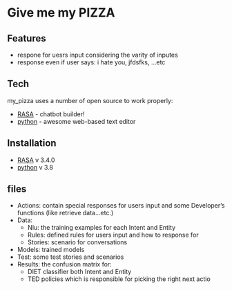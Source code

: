 # Give me my PIZZA

## Features
- respone for uesrs input considering the varity of inputes    
- response even if user says: i hate you, jfdsfks, ...etc

## Tech
my_pizza uses a number of open source to work properly:

- [RASA](https://rasa.com/) - chatbot builder!
- [python](https://python.org/) - awesome web-based text editor

## Installation

- [RASA](https://rasa.com/) v 3.4.0
- [python](https://python.org/) v 3.8
## files
- Actions: contain special responses for users input and some Developer’s functions (like retrieve data…etc.)
- Data: 
    - Nlu: the training examples for each Intent and Entity
    - Rules: defined rules for users input and how to response for
    - Stories: scenario for conversations
- Models: trained models
- Test: some test stories and scenarios 
- Results: the confusion matrix for:
    - DIET classifier both Intent and Entity
    - TED policies which is responsible for picking the right next actio
